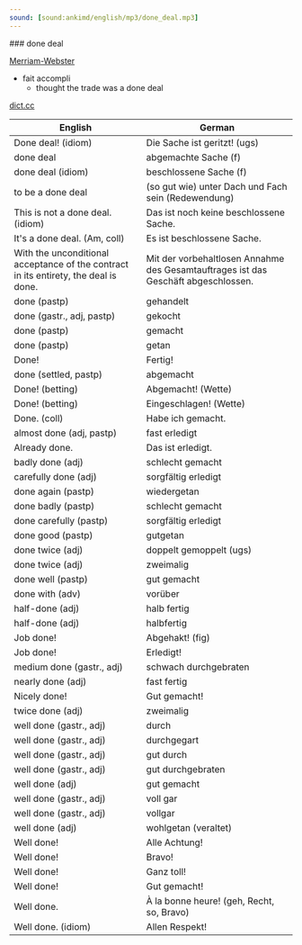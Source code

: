 ```yaml
---
sound: [sound:ankimd/english/mp3/done_deal.mp3]
---
```


\### done deal

[Merriam-Webster](https://www.merriam-webster.com/dictionary/done+deal)

- fait accompli
    - thought the trade was a done deal

[dict.cc](https://www.dict.cc/done+deal)

| English        | German       |
| -------------- | ------------ |
| Done deal! (idiom) | Die Sache ist geritzt! (ugs) |
| done deal | abgemachte Sache (f) |
| done deal (idiom) | beschlossene Sache (f) |
| to be a done deal | (so gut wie) unter Dach und Fach sein (Redewendung) |
| This is not a done deal. (idiom) | Das ist noch keine beschlossene Sache. |
| It's a done deal. (Am, coll) | Es ist beschlossene Sache. |
| With the unconditional acceptance of the contract in its entirety, the deal is done. | Mit der vorbehaltlosen Annahme des Gesamtauftrages ist das Geschäft abgeschlossen. |
| done (pastp) | gehandelt |
| done (gastr., adj, pastp) | gekocht |
| done (pastp) | gemacht |
| done (pastp) | getan |
| Done! | Fertig! |
| done (settled, pastp) | abgemacht |
| Done! (betting) | Abgemacht! (Wette) |
| Done! (betting) | Eingeschlagen! (Wette) |
| Done. (coll) | Habe ich gemacht. |
| almost done (adj, pastp) | fast erledigt |
| Already done. | Das ist erledigt. |
| badly done (adj) | schlecht gemacht |
| carefully done (adj) | sorgfältig erledigt |
| done again (pastp) | wiedergetan |
| done badly (pastp) | schlecht gemacht |
| done carefully (pastp) | sorgfältig erledigt |
| done good (pastp) | gutgetan |
| done twice (adj) | doppelt gemoppelt (ugs) |
| done twice (adj) | zweimalig |
| done well (pastp) | gut gemacht |
| done with (adv) | vorüber |
| half-done (adj) | halb fertig |
| half-done (adj) | halbfertig |
| Job done! | Abgehakt! (fig) |
| Job done! | Erledigt! |
| medium done (gastr., adj) | schwach durchgebraten |
| nearly done (adj) | fast fertig |
| Nicely done! | Gut gemacht! |
| twice done (adj) | zweimalig |
| well done (gastr., adj) | durch |
| well done (gastr., adj) | durchgegart |
| well done (gastr., adj) | gut durch |
| well done (gastr., adj) | gut durchgebraten |
| well done (adj) | gut gemacht |
| well done (gastr., adj) | voll gar |
| well done (gastr., adj) | vollgar |
| well done (adj) | wohlgetan (veraltet) |
| Well done! | Alle Achtung! |
| Well done! | Bravo! |
| Well done! | Ganz toll! |
| Well done! | Gut gemacht! |
| Well done. | À la bonne heure! (geh, Recht, so, Bravo) |
| Well done. (idiom) | Allen Respekt! |
